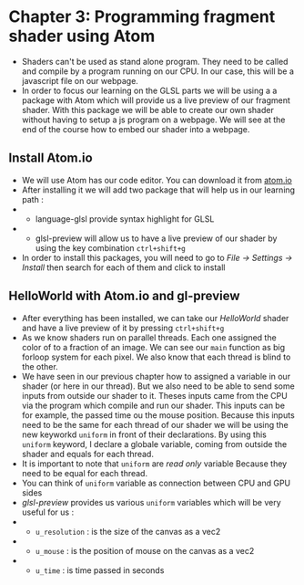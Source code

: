 # Chapter 3: Programming fragment shader using Atom

* Shaders can't be used as stand alone program. They need to be called and compile by a program running on our CPU. In our case, this will be a javascript file on our webpage.
* In order to focus our learning on the GLSL parts we will be using a a package with Atom which will provide us a live preview of our fragment shader. With this package we will be able to create our own shader without having to setup a js program on a webpage. We will see at the end of the course how to embed our shader into a webpage.

## Install Atom.io
* We will use Atom has our code editor. You can download it from [atom.io](https://atom.io/)
* After installing it we will add two package that will help us in our learning path :
* * language-glsl provide syntax highlight for GLSL
* * glsl-preview will allow us to have a live preview of our shader by using the key combination `ctrl+shift+g`
* In order to install this packages, you will need to go to *File → Settings → Install* then search for each of them and click to install

## HelloWorld with Atom.io and gl-preview
* After everything has been installed, we can take our _HelloWorld_ shader and have a live preview of it by pressing `ctrl+shift+g`
* As we know shaders run on parallel threads. Each one assigned the color of to a fraction of an image. We can see our ```main``` function as big forloop system for each pixel. We also know that each thread is blind to the other.
* We have seen in our previous chapter how to assigned a variable in our shader (or here in our thread). But we also need to be able to send some inputs from outside our shader to it. Theses inputs came from the CPU via the program which compile and run our shader. This inputs can be for example, the passed time ou the mouse position. Because this inputs need to be the same for each thread of our shader we will be using the new keyworkd ```uniform``` in front of their declarations. By using this ```uniform``` keyword, I declare a globale variable, coming from outside the shader and equals for each thread.
* It is important to note that ```uniform``` are _read only_ variable Because they need to be equal for each thread.
* You can think of ```uniform``` variable as connection between CPU and GPU sides
* *glsl-preview* provides us various ```uniform``` variables which will be very useful for us :
* * ```u_resolution``` : is the size of the canvas as a vec2
* * ```u_mouse``` : is the position of mouse on the canvas as a vec2
* * ```u_time``` : is time passed in seconds
